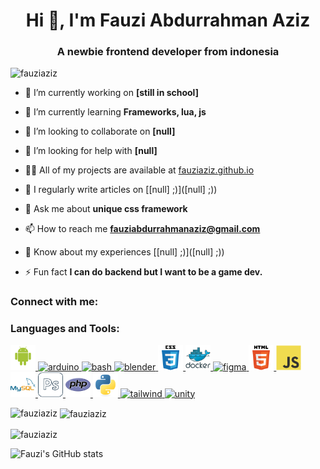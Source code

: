 <h1 align="center">Hi 👋, I'm Fauzi Abdurrahman Aziz</h1>
<h3 align="center">A newbie frontend developer from indonesia</h3>

<p align="left"> <img src="https://komarev.com/ghpvc/?username=fauziaziz&label=Profile%20views&color=0e75b6&style=flat" alt="fauziaziz" /> </p>

- 🔭 I’m currently working on **[still in school]**

- 🌱 I’m currently learning **Frameworks, lua, js**

- 👯 I’m looking to collaborate on **[null]**

- 🤝 I’m looking for help with **[null]**

- 👨‍💻 All of my projects are available at [fauziaziz.github.io](fauziaziz.github.io)

- 📝 I regularly write articles on [[null] ;)]([null] ;))

- 💬 Ask me about **unique css framework**

- 📫 How to reach me **fauziabdurrahmanaziz@gmail.com**

- 📄 Know about my experiences [[null] ;)]([null] ;))

- ⚡ Fun fact **I can do backend but I want to be a game dev.**

<h3 align="left">Connect with me:</h3>
<p align="left">
</p>

<h3 align="left">Languages and Tools:</h3>
<p align="left"> <a href="https://developer.android.com" target="_blank" rel="noreferrer"> <img src="https://raw.githubusercontent.com/devicons/devicon/master/icons/android/android-original-wordmark.svg" alt="android" width="40" height="40"/> </a> <a href="https://www.arduino.cc/" target="_blank" rel="noreferrer"> <img src="https://cdn.worldvectorlogo.com/logos/arduino-1.svg" alt="arduino" width="40" height="40"/> </a> <a href="https://www.gnu.org/software/bash/" target="_blank" rel="noreferrer"> <img src="https://www.vectorlogo.zone/logos/gnu_bash/gnu_bash-icon.svg" alt="bash" width="40" height="40"/> </a> <a href="https://www.blender.org/" target="_blank" rel="noreferrer"> <img src="https://download.blender.org/branding/community/blender_community_badge_white.svg" alt="blender" width="40" height="40"/> </a> <a href="https://www.w3schools.com/css/" target="_blank" rel="noreferrer"> <img src="https://raw.githubusercontent.com/devicons/devicon/master/icons/css3/css3-original-wordmark.svg" alt="css3" width="40" height="40"/> </a> <a href="https://www.docker.com/" target="_blank" rel="noreferrer"> <img src="https://raw.githubusercontent.com/devicons/devicon/master/icons/docker/docker-original-wordmark.svg" alt="docker" width="40" height="40"/> </a> <a href="https://www.figma.com/" target="_blank" rel="noreferrer"> <img src="https://www.vectorlogo.zone/logos/figma/figma-icon.svg" alt="figma" width="40" height="40"/> </a> <a href="https://www.w3.org/html/" target="_blank" rel="noreferrer"> <img src="https://raw.githubusercontent.com/devicons/devicon/master/icons/html5/html5-original-wordmark.svg" alt="html5" width="40" height="40"/> </a> <a href="https://developer.mozilla.org/en-US/docs/Web/JavaScript" target="_blank" rel="noreferrer"> <img src="https://raw.githubusercontent.com/devicons/devicon/master/icons/javascript/javascript-original.svg" alt="javascript" width="40" height="40"/> </a> <a href="https://www.mysql.com/" target="_blank" rel="noreferrer"> <img src="https://raw.githubusercontent.com/devicons/devicon/master/icons/mysql/mysql-original-wordmark.svg" alt="mysql" width="40" height="40"/> </a> <a href="https://www.photoshop.com/en" target="_blank" rel="noreferrer"> <img src="https://raw.githubusercontent.com/devicons/devicon/master/icons/photoshop/photoshop-line.svg" alt="photoshop" width="40" height="40"/> </a> <a href="https://www.php.net" target="_blank" rel="noreferrer"> <img src="https://raw.githubusercontent.com/devicons/devicon/master/icons/php/php-original.svg" alt="php" width="40" height="40"/> </a> <a href="https://www.python.org" target="_blank" rel="noreferrer"> <img src="https://raw.githubusercontent.com/devicons/devicon/master/icons/python/python-original.svg" alt="python" width="40" height="40"/> </a> <a href="https://tailwindcss.com/" target="_blank" rel="noreferrer"> <img src="https://www.vectorlogo.zone/logos/tailwindcss/tailwindcss-icon.svg" alt="tailwind" width="40" height="40"/> </a> <a href="https://unity.com/" target="_blank" rel="noreferrer"> <img src="https://www.vectorlogo.zone/logos/unity3d/unity3d-icon.svg" alt="unity" width="40" height="40"/> </a> </p>

<p><img align="left" src="https://github-readme-stats.vercel.app/api/top-langs?username=fauziaziz&show_icons=true&locale=en&layout=compact" alt="fauziaziz" /></p>

<p>&nbsp;<img align="center" src="https://github-readme-stats.vercel.app/api?username=fauziaziz&show_icons=true&locale=en" alt="fauziaziz" /></p>

<p><img align="center" src="https://github-readme-streak-stats.herokuapp.com/?user=fauziaziz&" alt="fauziaziz" /></p>

![Fauzi's GitHub stats](https://github-readme-stats.vercel.app/api?username=fauziaziz&show_icons=true&theme=transparent)
